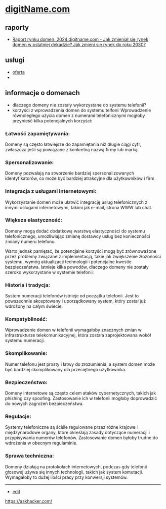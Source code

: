 # [digitName.com](http://www.digitname.com)

## raporty

+ [Raport rynku domen, 2024.digitname.com - Jak zmieniał się rynek domen w ostatniej dekadzie? Jak zmieni się rynek do roku 2030?](https://2024.digitname.com/)

## usługi

+ [oferta](https://oferta.askdomainer.com/)
+  

## informacje o domenach

+ dlaczego domeny nie zostały wykorzystane do systemu telefonii?
+ korzyści z wprowadzenia domen do systemu telfonii
Wprowadzenie równoległego użycia domen z numerami telefonicznymi mogłoby przynieść kilka potencjalnych korzyści:

### Łatwość zapamiętywania:
Domeny są często łatwiejsze do zapamiętania niż długie ciągi cyfr, zwłaszcza jeśli są powiązane z konkretną nazwą firmy lub marką.

### Spersonalizowanie: 
Domeny pozwalają na stworzenie bardziej spersonalizowanych identyfikatorów, co może być bardziej atrakcyjne dla użytkowników i firm.

### Integracja z usługami internetowymi: 
Wykorzystanie domen może ułatwić integrację usług telefonicznych z innymi usługami internetowymi, takimi jak e-mail, strona WWW lub chat.

### Większa elastyczność: 
Domeny mogą dodać dodatkową warstwę elastyczności do systemu telefonicznego, umożliwiając zmianę dostawcy usług bez konieczności zmiany numeru telefonu.

Warto jednak pamiętać, że potencjalne korzyści mogą być zrównoważone przez problemy związane z implementacją, takie jak zwiększenie złożoności systemu, wymóg aktualizacji technologii i potencjalne kwestie bezpieczeństwa.
Istnieje kilka powodów, dlaczego domeny nie zostały szeroko wykorzystane w systemie telefonii:


### Historia i tradycja: 
System numeracji telefonów istnieje od początku telefonii. Jest to powszechnie akceptowany i uporządkowany system, który został już wdrożony na całym świecie.

### Kompatybilność: 
Wprowadzenie domen w telefonii wymagałoby znacznych zmian w infrastrukturze telekomunikacyjnej, która została zaprojektowana wokół systemu numeracji. 

### Skomplikowanie: 
Numer telefonu jest prosty i łatwy do zrozumienia, a system domen może być bardziej skomplikowany dla przeciętnego użytkownika.

### Bezpieczeństwo: 
Domeny internetowe są często celem ataków cybernetycznych, takich jak phishing czy spoofing. Zastosowanie ich w telefonii mogłoby doprowadzić do nowych zagrożeń bezpieczeństwa.

### Regulacje: 
Systemy telefoniczne są ściśle regulowane przez różne krajowe i międzynarodowe organy, które określają zasady dotyczące numeracji i przypisywania numerów telefonów. Zastosowanie domen byłoby trudne do wdrożenia w obecnym regulaminie. 

### Sprawa techniczna: 
Domeny działają na protokołach internetowych, podczas gdy telefonii głosowej używa się innych technologii, takich jak system komutacji. Wymagałoby to dużej ilości pracy przy konwersji systemów.



---
+ [edit](https://github.com/askdomainer/www/edit/main/README.md)

https://askhacker.com/
